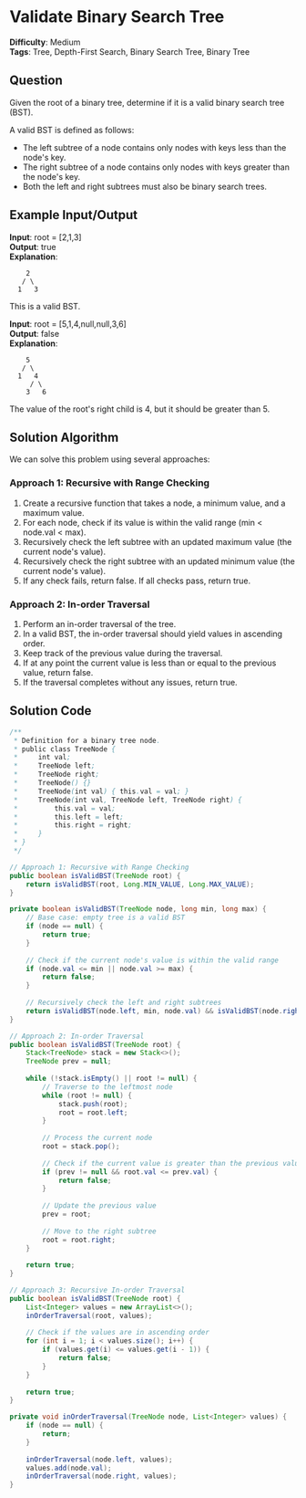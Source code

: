 # Validate Binary Search Tree

**Difficulty**: Medium  
**Tags**: Tree, Depth-First Search, Binary Search Tree, Binary Tree

## Question
Given the root of a binary tree, determine if it is a valid binary search tree (BST).

A valid BST is defined as follows:
- The left subtree of a node contains only nodes with keys less than the node's key.
- The right subtree of a node contains only nodes with keys greater than the node's key.
- Both the left and right subtrees must also be binary search trees.

## Example Input/Output
**Input**: root = [2,1,3]  
**Output**: true  
**Explanation**:
```
    2
   / \
  1   3
```
This is a valid BST.

**Input**: root = [5,1,4,null,null,3,6]  
**Output**: false  
**Explanation**:
```
    5
   / \
  1   4
     / \
    3   6
```
The value of the root's right child is 4, but it should be greater than 5.

## Solution Algorithm
We can solve this problem using several approaches:

### Approach 1: Recursive with Range Checking
1. Create a recursive function that takes a node, a minimum value, and a maximum value.
2. For each node, check if its value is within the valid range (min < node.val < max).
3. Recursively check the left subtree with an updated maximum value (the current node's value).
4. Recursively check the right subtree with an updated minimum value (the current node's value).
5. If any check fails, return false. If all checks pass, return true.

### Approach 2: In-order Traversal
1. Perform an in-order traversal of the tree.
2. In a valid BST, the in-order traversal should yield values in ascending order.
3. Keep track of the previous value during the traversal.
4. If at any point the current value is less than or equal to the previous value, return false.
5. If the traversal completes without any issues, return true.

## Solution Code
```java
/**
 * Definition for a binary tree node.
 * public class TreeNode {
 *     int val;
 *     TreeNode left;
 *     TreeNode right;
 *     TreeNode() {}
 *     TreeNode(int val) { this.val = val; }
 *     TreeNode(int val, TreeNode left, TreeNode right) {
 *         this.val = val;
 *         this.left = left;
 *         this.right = right;
 *     }
 * }
 */

// Approach 1: Recursive with Range Checking
public boolean isValidBST(TreeNode root) {
    return isValidBST(root, Long.MIN_VALUE, Long.MAX_VALUE);
}

private boolean isValidBST(TreeNode node, long min, long max) {
    // Base case: empty tree is a valid BST
    if (node == null) {
        return true;
    }
    
    // Check if the current node's value is within the valid range
    if (node.val <= min || node.val >= max) {
        return false;
    }
    
    // Recursively check the left and right subtrees
    return isValidBST(node.left, min, node.val) && isValidBST(node.right, node.val, max);
}
```

```java
// Approach 2: In-order Traversal
public boolean isValidBST(TreeNode root) {
    Stack<TreeNode> stack = new Stack<>();
    TreeNode prev = null;
    
    while (!stack.isEmpty() || root != null) {
        // Traverse to the leftmost node
        while (root != null) {
            stack.push(root);
            root = root.left;
        }
        
        // Process the current node
        root = stack.pop();
        
        // Check if the current value is greater than the previous value
        if (prev != null && root.val <= prev.val) {
            return false;
        }
        
        // Update the previous value
        prev = root;
        
        // Move to the right subtree
        root = root.right;
    }
    
    return true;
}
```

```java
// Approach 3: Recursive In-order Traversal
public boolean isValidBST(TreeNode root) {
    List<Integer> values = new ArrayList<>();
    inOrderTraversal(root, values);
    
    // Check if the values are in ascending order
    for (int i = 1; i < values.size(); i++) {
        if (values.get(i) <= values.get(i - 1)) {
            return false;
        }
    }
    
    return true;
}

private void inOrderTraversal(TreeNode node, List<Integer> values) {
    if (node == null) {
        return;
    }
    
    inOrderTraversal(node.left, values);
    values.add(node.val);
    inOrderTraversal(node.right, values);
}
``` 